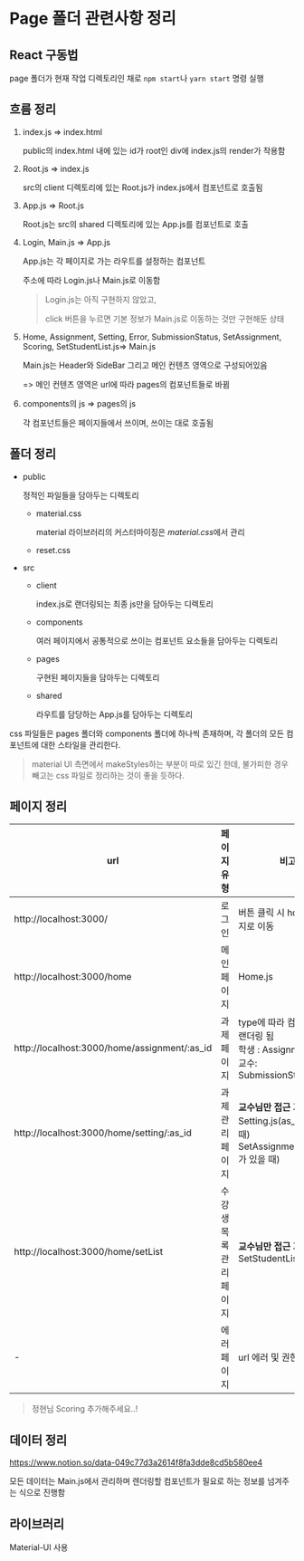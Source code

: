 # Page 폴더 관련사항 정리

## React 구동법

 page 폴더가 현재 작업 디렉토리인 채로 `npm start`나 `yarn start` 명령 실행



## 흐름 정리

1. index.js => index.html

   public의 index.html 내에 있는 id가 root인 div에 index.js의 render가 작용함

2. Root.js => index.js

   src의 client 디렉토리에 있는 Root.js가 index.js에서 컴포넌트로 호출됨

3. App.js => Root.js

   Root.js는 src의 shared 디렉토리에 있는 App.js를 컴포넌트로 호출

4. Login, Main.js => App.js

   App.js는 각 페이지로 가는 라우트를 설정하는 컴포넌트

   주소에 따라 Login.js나 Main.js로 이동함

   > Login.js는 아직 구현하지 않았고, 
   >
   > click 버튼을 누르면 기본 정보가 Main.js로 이동하는 것만 구현해둔 상태

5. Home, Assignment, Setting, Error, SubmissionStatus, SetAssignment, Scoring, SetStudentList.js=> Main.js

   Main.js는 Header와 SideBar 그리고 메인 컨텐츠 영역으로 구성되어있음
   
   => 메인 컨텐츠 영역은 url에 따라 pages의 컴포넌트들로 바뀜
   
6. components의 js => pages의 js

   각 컴포넌트들은 페이지들에서 쓰이며, 쓰이는 대로 호출됨



## 폴더 정리

* public

  정적인 파일들을 담아두는 디렉토리

  * material.css

    material 라이브러리의 커스터마이징은 *material.css*에서 관리

  * reset.css

* src

  * client

    index.js로 랜더링되는 최종 js만을 담아두는 디렉토리

  * components

    여러 페이지에서 공통적으로 쓰이는 컴포넌트 요소들을 담아두는 디렉토리

  * pages

    구현된 페이지들을 담아두는 디렉토리

  * shared

    라우트를 담당하는 App.js를 담아두는 디렉토리




css 파일들은 pages 폴더와 components 폴더에 하나씩 존재하며, 각 폴더의 모든 컴포넌트에 대한 스타일을 관리한다.

> material UI 측면에서 makeStyles하는 부분이 따로 있긴 한데, 불가피한 경우 빼고는 css 파일로 정리하는 것이 좋을 듯하다.



## 페이지 정리

| url                                                          | 페이지 유형 | 비고           |
| ------------------------------------------------------------ | ----------- | -------------- |
| http://localhost:3000/                                       | 로그인      | 버튼 클릭 시 home 페이지로 이동 |
| http://localhost:3000/home                                   | 메인 페이지 | Home.js |
| http://localhost:3000/home/assignment/:as_id | 과제 페이지 | type에 따라 컴포넌트가 랜더링 됨<br>학생 : Assignment.js<br>교수: SubmissionStatus.js |
| http://localhost:3000/home/setting/:as_id | 과제 관리 페이지 | **교수님만 접근 가능**<br>Setting.js(as_id가 없을 때) <br>SetAssignment.js(as_id가 있을 때) |
| http://localhost:3000/home/setList | 수강생 목록 관리 페이지 | **교수님만 접근 가능**<br/>SetStudentList.js |
| - | 에러 페이지 | url 에러 및 권한 에러 |

> 정현님 Scoring 추가해주세요..!



## 데이터 정리

https://www.notion.so/data-049c77d3a2614f8fa3dde8cd5b580ee4

 모든 데이터는 Main.js에서 관리하며 렌더링할 컴포넌트가 필요로 하는 정보를 넘겨주는 식으로 진행함



## 라이브러리

Material-UI 사용


